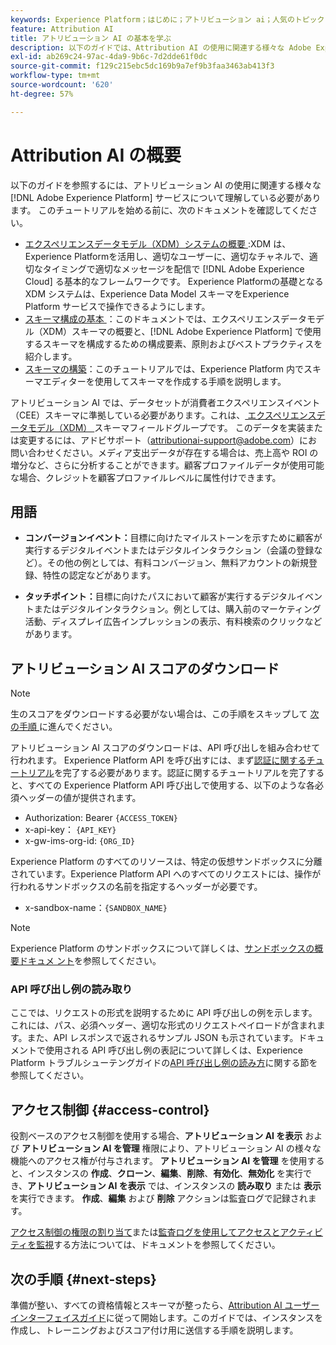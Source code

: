 ```yaml
---
keywords: Experience Platform；はじめに；アトリビューション ai；人気のトピック
feature: Attribution AI
title: アトリビューション AI の基本を学ぶ
description: 以下のガイドでは、Attribution AI の使用に関連する様々な Adobe Experience Platform サービスについて理解している必要があります。チュートリアルを開始する前に、次のドキュメントを確認してください。
exl-id: ab269c24-97ac-4da9-9b6c-7d2dde61f0dc
source-git-commit: f129c215ebc5dc169b9a7ef9b3faa3463ab413f3
workflow-type: tm+mt
source-wordcount: '620'
ht-degree: 57%

---
```


# Attribution AI の概要

以下のガイドを参照するには、アトリビューション AI の使用に関連する様々な [!DNL Adobe Experience Platform] サービスについて理解している必要があります。 このチュートリアルを始める前に、次のドキュメントを確認してください。

- [ エクスペリエンスデータモデル（XDM）システムの概要 ](../../xdm/home.md):XDM は、Experience Platformを活用し、適切なユーザーに、適切なチャネルで、適切なタイミングで適切なメッセージを配信で [!DNL Adobe Experience Cloud] る基本的なフレームワークです。 Experience Platformの基礎となる XDM システムは、Experience Data Model スキーマをExperience Platform サービスで操作できるようにします。
- [ スキーマ構成の基本 ](../../xdm/schema/composition.md)：このドキュメントでは、エクスペリエンスデータモデル（XDM）スキーマの概要と、[!DNL Adobe Experience Platform] で使用するスキーマを構成するための構成要素、原則およびベストプラクティスを紹介します。
- [スキーマの構築](../../xdm/tutorials/create-schema-ui.md)：このチュートリアルでは、Experience Platform 内でスキーマエディターを使用してスキーマを作成する手順を説明します。

アトリビューション AI では、データセットが消費者エクスペリエンスイベント（CEE）スキーマに準拠している必要があります。これは、[ エクスペリエンスデータモデル（XDM） ](../../xdm/home.md) スキーマフィールドグループです。 このデータを実装または変更するには、アドビサポート（attributionai-support@adobe.com）にお問い合わせください。メディア支出データが存在する場合は、売上高や ROI の増分など、さらに分析することができます。顧客プロファイルデータが使用可能な場合、クレジットを顧客プロファイルレベルに属性付けできます。

## 用語

- **コンバージョンイベント：**&#x200B;目標に向けたマイルストーンを示すために顧客が実行するデジタルイベントまたはデジタルインタラクション（会議の登録など）。その他の例としては、有料コンバージョン、無料アカウントの新規登録、特性の認定などがあります。

- **タッチポイント：**&#x200B;目標に向けたパスにおいて顧客が実行するデジタルイベントまたはデジタルインタラクション。例としては、購入前のマーケティング活動、ディスプレイ広告インプレッションの表示、有料検索のクリックなどがあります。

## アトリビューション AI スコアのダウンロード

>[!NOTE]
>
>生のスコアをダウンロードする必要がない場合は、この手順をスキップして [ 次の手順 ](#next-steps) に進んでください。

アトリビューション AI スコアのダウンロードは、API 呼び出しを組み合わせて行われます。 Experience Platform API を呼び出すには、まず[認証に関するチュートリアル](https://experienceleague.adobe.com/docs/experience-platform/landing/platform-apis/api-authentication.html?lang=ja)を完了する必要があります。認証に関するチュートリアルを完了すると、すべての Experience Platform API 呼び出しで使用する、以下のような各必須ヘッダーの値が提供されます。

- Authorization: Bearer `{ACCESS_TOKEN}`
- x-api-key： `{API_KEY}`
- x-gw-ims-org-id: `{ORG_ID}`

Experience Platform のすべてのリソースは、特定の仮想サンドボックスに分離されています。Experience Platform API へのすべてのリクエストには、操作が行われるサンドボックスの名前を指定するヘッダーが必要です。

- x-sandbox-name：`{SANDBOX_NAME}`

>[!NOTE]
>
>Experience Platform のサンドボックスについて詳しくは、[サンドボックスの概要ドキュメ ント](../../sandboxes/home.md)を参照してください。

### API 呼び出し例の読み取り

ここでは、リクエストの形式を説明するために API 呼び出しの例を示します。これには、パス、必須ヘッダー、適切な形式のリクエストペイロードが含まれます。また、API レスポンスで返されるサンプル JSON も示されています。ドキュメントで使用される API 呼び出し例の表記について詳しくは、Experience Platform トラブルシューテングガイドの[API 呼び出し例の読み方](../../landing/troubleshooting.md)に関する節を参照してください。

## アクセス制御 {#access-control}

役割ベースのアクセス制御を使用する場合、**アトリビューション AI を表示** および **アトリビューション AI を管理** 権限により、アトリビューション AI の様々な機能へのアクセス権が付与されます。 **アトリビューション AI を管理** を使用すると、インスタンスの **作成**、**クローン**、**編集**、**削除**、**有効化**、**無効化** を実行でき、**アトリビューション AI を表示** では、インスタンスの **読み取り** または **表示** を実行できます。 **作成**、**編集** および **削除** アクションは監査ログで記録されます。

[アクセス制御の権限の割り当て](../../../help/access-control/home.md)または[監査ログを使用してアクセスとアクティビティを監視](../../../help/landing/governance-privacy-security/audit-logs/overview.md)する方法については、ドキュメントを参照してください。

## 次の手順 {#next-steps}

準備が整い、すべての資格情報とスキーマが整ったら、[Attribution AI ユーザーインターフェイスガイド](./user-guide.md)に従って開始します。このガイドでは、インスタンスを作成し、トレーニングおよびスコア付け用に送信する手順を説明します。
